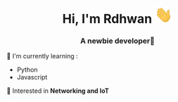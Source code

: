 <h1 align="center">Hi, I'm Rdhwan <img src="https://raw.githubusercontent.com/ABSphreak/ABSphreak/master/gifs/Hi.gif" width="40px" /></h1>
<h3 align="center">A newbie developer💪</h3>

🌱 I'm currently learning :
- Python
- Javascript

👀 Interested in **Networking and IoT**

<!---
rdhwan/rdhwan is a ✨ special ✨ repository because its `README.md` (this file) appears on your GitHub profile.
You can click the Preview link to take a look at your changes.
--->
